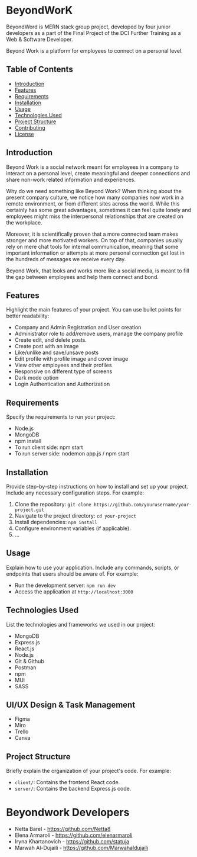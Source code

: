 # BeyondWorK 

BeyondWord is MERN stack group project, developed by four junior developers as a part of the Final Project of the DCI Further Training as a Web & Software Developer. 

Beyond Work is a platform for employees to connect on a personal level.

## Table of Contents

- [Introduction](#introduction)
- [Features](#features)
- [Requirements](#requirements)
- [Installation](#installation)
- [Usage](#usage)
- [Technologies Used](#technologies-used)
- [Project Structure](#project-structure)
- [Contributing](#contributing)
- [License](#license)

## Introduction

Beyond Work is a social network meant for employees in a company to interact on a personal level, create meaningful and deeper connections and share non-work related information and experiences.

Why do we need something like Beyond Work?
When thinking about the present company culture, we notice how many companies now work in a remote environment, or from different sites across the world. While this certainly has some great advantages, sometimes it can feel quite lonely and employees might miss the interpersonal relationships that are created on the workplace.

Moreover, it is scientifically proven that a more connected team makes stronger and more motivated workers.
On top of that, companies usually rely on mere chat tools for internal communication, meaning that some important information or attempts at more personal connection get lost in the hundreds of messages we receive every day.

Beyond Work, that looks and works more like a social media, is meant to fill the gap between employees and help them connect and bond.

## Features

Highlight the main features of your project. You can use bullet points for better readability:

- Company and Admin Registration and User creation
- Administrator role to add/remove users, manage the company profile
- Create edit, and delete posts.
- Create post with an image
- Like/unlike and save/unsave posts
- Edit profile with profile image and cover image
- View other employees and their profiles
- Responsive on different type of screens 
- Dark mode option
- Login Authentication and Authorization 


## Requirements

Specify the requirements to run your project:

- Node.js
- MongoDB
- npm install
- To run client side: npm start
- To run server side: nodemon app.js / npm start

## Installation

Provide step-by-step instructions on how to install and set up your project. Include any necessary configuration steps. For example:

1. Clone the repository: `git clone https://github.com/yourusername/your-project.git`
2. Navigate to the project directory: `cd your-project`
3. Install dependencies: `npm install`
4. Configure environment variables (if applicable).
5. ...

## Usage

Explain how to use your application. Include any commands, scripts, or endpoints that users should be aware of. For example:

- Run the development server: `npm run dev`
- Access the application at `http://localhost:3000`

## Technologies Used

List the technologies and frameworks we used in our project:

- MongoDB
- Express.js
- React.js
- Node.js
- Git & Github
- Postman
- npm 
- MUi
- SASS

## UI/UX Design & Task Management

- Figma
- Miro
- Trello
- Canva

## Project Structure

Briefly explain the organization of your project's code. For example:

- `client/`: Contains the frontend React code.
- `server/`: Contains the backend Express.js code.


# Beyondwork Developers
- Netta Barel - https://github.com/Netta8
- Elena Armaroli - https://github.com/elenarmaroli
- Iryna Khartanovich - https://github.com/statuja
- Marwah Al-Dujaili - https://github.com/Marwahaldujaili


